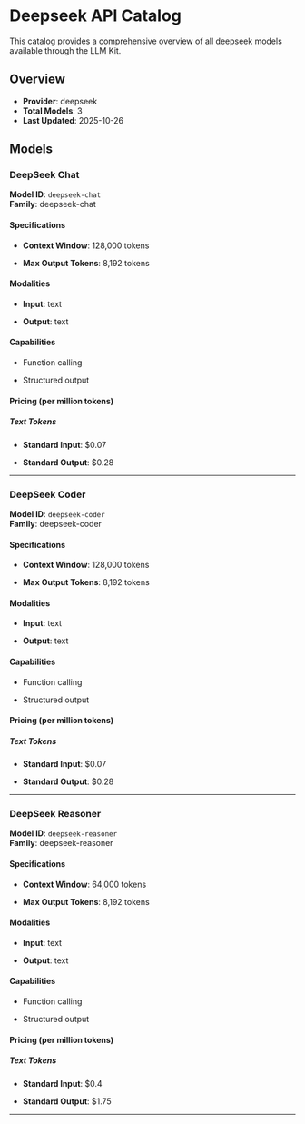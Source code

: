 # Deepseek API Catalog



This catalog provides a comprehensive overview of all deepseek models available through the LLM Kit.

## Overview

- **Provider**: deepseek
- **Total Models**: 3
- **Last Updated**: 2025-10-26

## Models


### DeepSeek Chat

**Model ID**: `deepseek-chat`  
**Family**: deepseek-chat
#### Specifications

- **Context Window**: 128,000 tokens


- **Max Output Tokens**: 8,192 tokens


#### Modalities


- **Input**: text


- **Output**: text


#### Capabilities


- Function calling

- Structured output



#### Pricing (per million tokens)


##### Text Tokens


- **Standard Input**: $0.07


- **Standard Output**: $0.28







---


### DeepSeek Coder

**Model ID**: `deepseek-coder`  
**Family**: deepseek-coder
#### Specifications

- **Context Window**: 128,000 tokens


- **Max Output Tokens**: 8,192 tokens


#### Modalities


- **Input**: text


- **Output**: text


#### Capabilities


- Function calling

- Structured output



#### Pricing (per million tokens)


##### Text Tokens


- **Standard Input**: $0.07


- **Standard Output**: $0.28







---


### DeepSeek Reasoner

**Model ID**: `deepseek-reasoner`  
**Family**: deepseek-reasoner
#### Specifications

- **Context Window**: 64,000 tokens


- **Max Output Tokens**: 8,192 tokens


#### Modalities


- **Input**: text


- **Output**: text


#### Capabilities


- Function calling

- Structured output



#### Pricing (per million tokens)


##### Text Tokens


- **Standard Input**: $0.4


- **Standard Output**: $1.75







---


